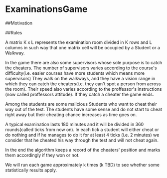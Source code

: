 # ExaminationsGame
##Motivation


##Rules

A matrix K x L represents the examination room divided in K rows and L columns in such way
that one matrix cell will be occupied by a Student or a Walkway.

In the game there are also some supervisors whose sole purpose is to catch the cheaters.
The number of supervisors varies according to the course's difficulty(i.e. easier courses have more students which means more supervisors)
They walk on the walkways, and they have a vision range in which they can catch the cheaters(i.e. they can't spot a person from across the room).
Their speed also varies according to the proffessor's instructions (now called proffessors attitude).
If they catch a cheater the game ends.

Among the students are some malicious Students who want to cheat their way out of the test.
The students have some sense and do not start to cheat right away but their cheating chance increases as time goes on.

A typical examination lasts 180 minutes and it will be divided in 360 rounds(called ticks from now on).
In each tick a student will either cheat or do nothing and if he manages to do it for at least 4 ticks (i.e. 2 minutes) we consider that he cheated his way through the test 
and will not cheat again.

In the end the algorithm keeps a record of the cheaters' position and marks them accordingly if they won or not.


We will run each game approximately k times (k TBD) to see whether some statistically results apply.
